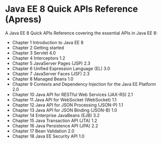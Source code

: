 # Java EE 8 Quick APIs Reference (Apress)
A Java EE 8 Quick APIs Reference covering the essential APIs in Java EE 8:

* Chapter 1	Introduction to Java EE 8
* Chapter 2	Getting started
* Chapter 3	Servlet 4.0
* Chapter 4	Interceptors 1.2
* Chapter 5	JavaServer Pages (JSP) 2.3
* Chapter 6	Unified Expression Language (EL) 3.0
* Chapter 7	JavaServer Faces (JSF) 2.3
* Chapter 8	Managed Beans 1.0
* Chapter 9	Contexts and Dependency Injection for the Java EE Platform 2.0
* Chapter 10 Java API for RESTful Web Services (JAX-RS) 2.1
* Chapter 11 Java API for WebSocket (WebSocket) 1.1
* Chapter 12 Java API for JSON Processing (JSON-P) 1.1 
* Chapter 13 Java API for JSON Binding (JSON-B) 1.0
* Chapter 14 Enterprise JavaBeans (EJB) 3.2
* Chapter 15 Java Transaction API (JTA) 1.2
* Chapter 16 Java Persistence API (JPA) 2.2 
* Chapter 17 Bean Validation 2.0
* Chapter 18 Java EE Security API 1.0